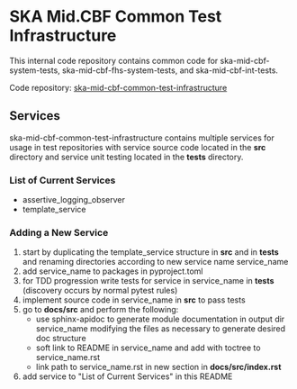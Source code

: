# SKA Mid.CBF Common Test Infrastructure

This internal code repository contains common code for ska-mid-cbf-system-tests, ska-mid-cbf-fhs-system-tests, and ska-mid-cbf-int-tests.

Code repository: [ska-mid-cbf-common-test-infrastructure](https://gitlab.com/ska-telescope/ska-mid-cbf-common-test-infrastructure)

## Services

ska-mid-cbf-common-test-infrastructure contains multiple services for usage in test repositories with service source code located in the **src** directory and service unit testing located in the **tests** directory.

### List of Current Services
- assertive_logging_observer
- template_service

### Adding a New Service
1. start by duplicating the template_service structure in **src** and in **tests** and renaming directories according to new service name service_name
2. add service_name to packages in pyproject.toml
3. for TDD progression write tests for service in service_name in **tests** (discovery occurs by normal pytest rules)
4. implement source code in service_name in **src** to pass tests
5. go to **docs/src** and perform the following:
    - use sphinx-apidoc to generate module documentation in output dir service_name modifying the files as necessary to generate desired doc structure
    - soft link to README in service_name and add with toctree to service_name.rst
    - link path to service_name.rst in new section in **docs/src/index.rst**
6. add service to "List of Current Services" in this README
